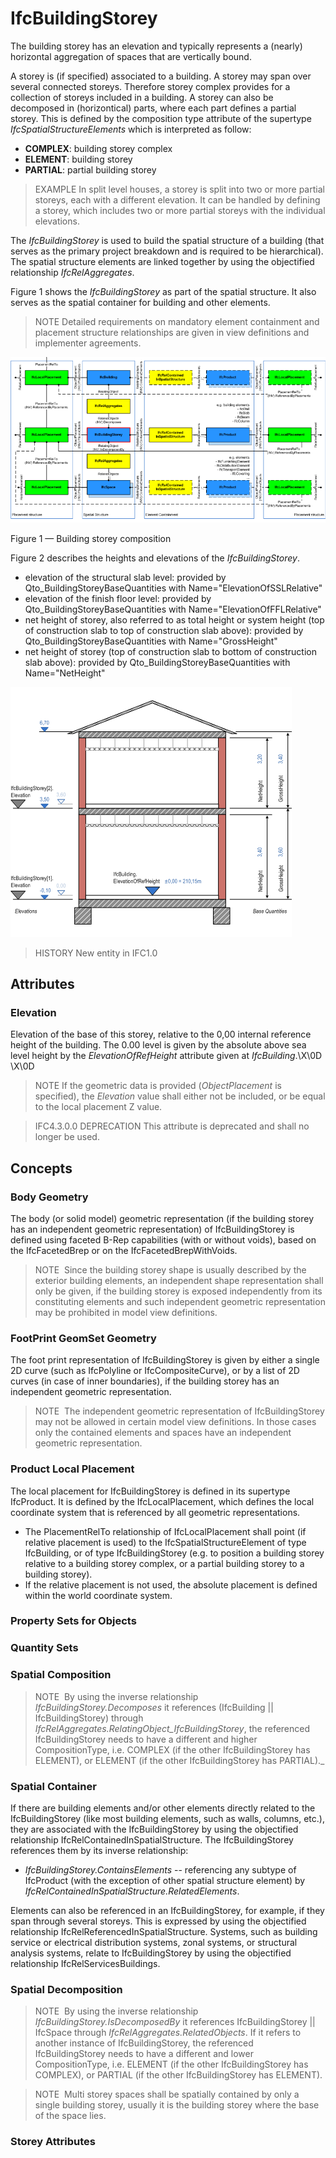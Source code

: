 # IfcBuildingStorey

The building storey has an elevation and typically represents a (nearly) horizontal aggregation of spaces that are vertically bound.

A storey is (if specified) associated to a building. A storey may span over several connected storeys. Therefore storey complex provides for a collection of storeys included in a building. A storey can also be decomposed in (horizontical) parts, where each part defines a partial storey. This is defined by the composition type attribute of the supertype _IfcSpatialStructureElements_ which is interpreted as follow:

* **COMPLEX**: building storey complex
* **ELEMENT**: building storey
* **PARTIAL**: partial building storey

> EXAMPLE  In split level houses, a storey is split into two or more partial storeys, each with a different elevation. It can be handled by defining a storey, which includes two or more partial storeys with the individual elevations.

The _IfcBuildingStorey_ is used to build the spatial structure of a building (that serves as the primary project breakdown and is required to be hierarchical). The spatial structure elements are linked together by using the objectified relationship _IfcRelAggregates_.

Figure 1 shows the _IfcBuildingStorey_ as part of the spatial structure. It also serves as the spatial container for building and other elements.

> NOTE  Detailed requirements on mandatory element containment and placement structure relationships are given in view definitions and implementer agreements.

![IfcBuildingStorey as part of a spatial structure](../../../../figures/ifcbuildingstorey-spatialstructure.png "Figure 1 &mdash; Building storey composition")

Figure 1 &mdash; Building storey composition

Figure 2 describes the heights and elevations of the _IfcBuildingStorey_.

* elevation of the structural slab level: provided by Qto_BuildingStoreyBaseQuantities with Name="ElevationOfSSLRelative"
* elevation of the finish floor level: provided by Qto_BuildingStoreyBaseQuantities with Name="ElevationOfFFLRelative"
* net height of storey, also referred to as total height or system height (top of construction slab to top of construction slab above): provided by Qto_BuildingStoreyBaseQuantities with Name="GrossHeight"
* net height of storey (top of construction slab to bottom of construction slab above): provided by Qto_BuildingStoreyBaseQuantities with Name="NetHeight"

![space heights](../../../../figures/ifcbuildingstorey_heights.png "Figure 2 &mdash; Building storey elevations")

> HISTORY  New entity in IFC1.0

## Attributes

### Elevation
Elevation of the base of this storey, relative to the 0,00 internal reference height of the building. The 0.00 level is given by the absolute above sea level height by the _ElevationOfRefHeight_ attribute given at _IfcBuilding_.\X\0D
\X\0D
> NOTE  If the geometric data is provided (_ObjectPlacement_ is specified), the _Elevation_ value shall either not be included, or be equal to the local placement Z value.

> IFC4.3.0.0 DEPRECATION This attribute is deprecated and shall no longer be used.

## Concepts

### Body Geometry

The body (or solid model) geometric representation (if the building storey has an independent geometric representation) of IfcBuildingStorey is defined using faceted B-Rep capabilities (with or without voids), based on the IfcFacetedBrep or on the IfcFacetedBrepWithVoids.

> NOTE&nbsp; Since the building storey shape is usually described by the exterior building elements, an independent shape representation shall only be given, if the building storey is exposed independently from its constituting elements and such independent geometric representation may be prohibited in model view definitions.

### FootPrint GeomSet Geometry

The foot print representation of IfcBuildingStorey is given by either a single 2D curve (such as IfcPolyline or IfcCompositeCurve), or by a list of 2D curves (in case of inner boundaries), if the building storey has an independent geometric representation.

> NOTE&nbsp; The independent geometric representation of IfcBuildingStorey may not be allowed in certain model view definitions. In those cases only the contained elements and spaces have an independent geometric representation.

### Product Local Placement

The local placement for IfcBuildingStorey is defined in its supertype IfcProduct. It is defined by the IfcLocalPlacement, which defines the local coordinate system that is referenced by all geometric representations.

* The PlacementRelTo relationship of IfcLocalPlacement shall point (if relative placement is used) to the IfcSpatialStructureElement of type IfcBuilding, or of type IfcBuildingStorey (e.g. to position a building storey relative to a building storey complex, or a partial building storey to a building storey).
* If the relative placement is not used, the absolute placement is defined within the world coordinate system.

### Property Sets for Objects



### Quantity Sets



### Spatial Composition

> NOTE&nbsp; By using the inverse relationship _IfcBuildingStorey.Decomposes_ it references (IfcBuilding || IfcBuildingStorey) through _IfcRelAggregates.RelatingObject_IfcBuildingStorey_, the referenced 
IfcBuildingStorey needs to have a different and higher
 CompositionType, i.e. COMPLEX (if the other IfcBuildingStorey has ELEMENT), or ELEMENT (if the other
 IfcBuildingStorey has PARTIAL)._

### Spatial Container

If there are building elements and/or other elements directly related to the IfcBuildingStorey (like most building elements, such as walls, columns, etc.), they are associated with the IfcBuildingStorey by using the objectified relationship IfcRelContainedInSpatialStructure. The IfcBuildingStorey references them by its inverse relationship:

* _IfcBuildingStorey.ContainsElements_ -- referencing any subtype of IfcProduct (with the exception of other spatial structure element) by _IfcRelContainedInSpatialStructure.RelatedElements_.

Elements can also be referenced in an IfcBuildingStorey, for example, if they span through several storeys. This is expressed by using the objectified relationship IfcRelReferencedInSpatialStructure. Systems, such as building service or electrical distribution systems, zonal systems, or structural analysis systems, relate to IfcBuildingStorey by using the objectified relationship IfcRelServicesBuildings.

### Spatial Decomposition

> NOTE&nbsp; By using the inverse relationship _IfcBuildingStorey.IsDecomposedBy_ it references IfcBuildingStorey || IfcSpace through _IfcRelAggregates.RelatedObjects_. If it refers to another instance of IfcBuildingStorey, the referenced IfcBuildingStorey needs to have a different and lower CompositionType, i.e. ELEMENT (if the other IfcBuildingStorey has COMPLEX), or PARTIAL (if the other IfcBuildingStorey has ELEMENT).

> NOTE&nbsp; Multi storey spaces shall be spatially contained by only a single building storey, usually it is the building storey where the base of the space lies.

### Storey Attributes



